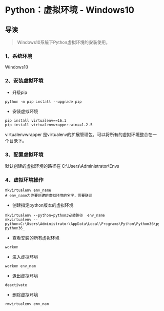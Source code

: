 # Python：虚拟环境 - Windows10

## 导读

> Windows10系统下Python虚拟环境的安装使用。

### 1、系统环境

Windows10

### 2、安装虚拟环境

- 升级pip

```shell
python -m pip install --upgrade pip
```

- 安装虚拟环境

```shell
pip install virtualenv==16.1
pip install virtualenvwrapper-win==1.2.5
```

virtualenvwrapper 是virtualenv的扩展管理包，可以将所有的虚拟环境整合在一个目录下。

### 3、配置虚拟环境

默认创建的虚拟环境的路径在 C:\Users\Administrator\Envs

### 4、虚拟环境操作

```shell
mkvirtualenv env_name
# env_name为你要创建的虚拟环境的名字，需要联网
```

- 创建指定python版本的虚拟环境

```shell
mkvirtualenv --python=python3安装路径  env_name
mkvirtualenv --python=C:\Users\Administrator\AppData\Local\Programs\Python\Python36\python.exe python36_
```

- 查看安装的所有虚拟环境

```shell
workon
```

- 进入虚拟环境

```shell
workon env_nam
```

- 退出虚拟环境

```shell
deactivate
```

- 删除虚拟环境

```shell
rmvirtualenv env_nam
```
